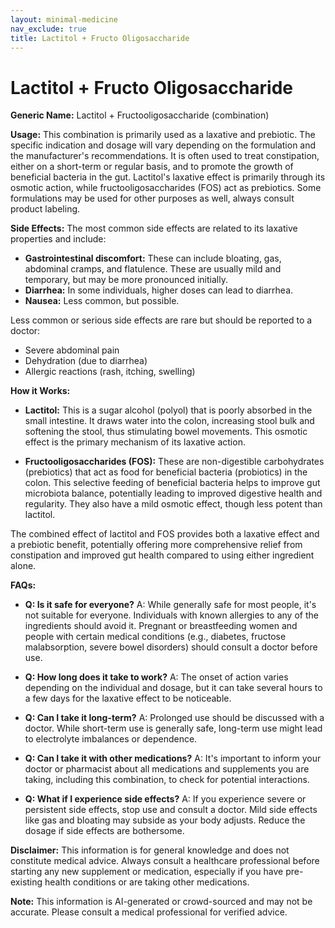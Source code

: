 ```yaml
---
layout: minimal-medicine
nav_exclude: true
title: Lactitol + Fructo Oligosaccharide
---
```


# Lactitol + Fructo Oligosaccharide

**Generic Name:** Lactitol + Fructooligosaccharide (combination)

**Usage:**  This combination is primarily used as a laxative and prebiotic.  The specific indication and dosage will vary depending on the formulation and the manufacturer's recommendations.  It is often used to treat constipation, either on a short-term or regular basis, and to promote the growth of beneficial bacteria in the gut.  Lactitol's laxative effect is primarily through its osmotic action, while fructooligosaccharides (FOS) act as prebiotics.  Some formulations may be used for other purposes as well, always consult product labeling.

**Side Effects:** The most common side effects are related to its laxative properties and include:

* **Gastrointestinal discomfort:**  These can include bloating, gas, abdominal cramps, and flatulence.  These are usually mild and temporary, but may be more pronounced initially.
* **Diarrhea:**  In some individuals, higher doses can lead to diarrhea.
* **Nausea:**  Less common, but possible.


Less common or serious side effects are rare but should be reported to a doctor:

* Severe abdominal pain
* Dehydration (due to diarrhea)
* Allergic reactions (rash, itching, swelling)


**How it Works:**

* **Lactitol:** This is a sugar alcohol (polyol) that is poorly absorbed in the small intestine.  It draws water into the colon, increasing stool bulk and softening the stool, thus stimulating bowel movements.  This osmotic effect is the primary mechanism of its laxative action.

* **Fructooligosaccharides (FOS):**  These are non-digestible carbohydrates (prebiotics) that act as food for beneficial bacteria (probiotics) in the colon.  This selective feeding of beneficial bacteria helps to improve gut microbiota balance, potentially leading to improved digestive health and regularity.  They also have a mild osmotic effect, though less potent than lactitol.


The combined effect of lactitol and FOS provides both a laxative effect and a prebiotic benefit, potentially offering more comprehensive relief from constipation and improved gut health compared to using either ingredient alone.

**FAQs:**

* **Q: Is it safe for everyone?**  A: While generally safe for most people, it's not suitable for everyone.  Individuals with known allergies to any of the ingredients should avoid it. Pregnant or breastfeeding women and people with certain medical conditions (e.g., diabetes, fructose malabsorption, severe bowel disorders) should consult a doctor before use.

* **Q: How long does it take to work?** A: The onset of action varies depending on the individual and dosage, but it can take several hours to a few days for the laxative effect to be noticeable.

* **Q: Can I take it long-term?** A: Prolonged use should be discussed with a doctor. While short-term use is generally safe, long-term use might lead to electrolyte imbalances or dependence.

* **Q: Can I take it with other medications?** A: It's important to inform your doctor or pharmacist about all medications and supplements you are taking, including this combination, to check for potential interactions.

* **Q: What if I experience side effects?** A: If you experience severe or persistent side effects, stop use and consult a doctor.  Mild side effects like gas and bloating may subside as your body adjusts.  Reduce the dosage if side effects are bothersome.


**Disclaimer:** This information is for general knowledge and does not constitute medical advice. Always consult a healthcare professional before starting any new supplement or medication, especially if you have pre-existing health conditions or are taking other medications.


**Note:** This information is AI-generated or crowd-sourced and may not be accurate. Please consult a medical professional for verified advice.